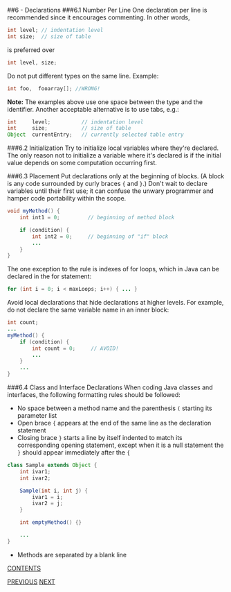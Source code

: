 ##6 - Declarations
###6.1 Number Per Line
One declaration per line is recommended since it encourages commenting. In other words,

```java
int level; // indentation level
int size;  // size of table
```

is preferred over

```java
int level, size;
```

Do not put different types on the same line. Example:

```java
int foo,  fooarray[]; //WRONG!
```

**Note:** The examples above use one space between the type and the identifier. Another acceptable alternative is to use tabs, e.g.:

```java
int     level;          // indentation level
int     size;           // size of table
Object  currentEntry;   // currently selected table entry
```

###6.2 Initialization
Try to initialize local variables where they're declared. The only reason not to initialize a variable where it's declared is if the initial value depends on some computation occurring first.

###6.3 Placement
Put declarations only at the beginning of blocks. (A block is any code surrounded by curly braces `{` and `}`.) Don't wait to declare variables until their first use; it can confuse the unwary programmer and hamper code portability within the scope.

```java
void myMethod() {
    int int1 = 0;         // beginning of method block

    if (condition) {
        int int2 = 0;     // beginning of "if" block
        ...
    }
}
```

The one exception to the rule is indexes of for loops, which in Java can be declared in the for statement:

```java
for (int i = 0; i < maxLoops; i++) { ... }
```

Avoid local declarations that hide declarations at higher levels. For example, do not declare the same variable name in an inner block:

```java
int count;
...
myMethod() {
    if (condition) {
        int count = 0;     // AVOID!
        ...
    }
    ...
}
```

###6.4 Class and Interface Declarations
When coding Java classes and interfaces, the following formatting rules should be followed:

- No space between a method name and the parenthesis `(` starting its parameter list
- Open brace `{` appears at the end of the same line as the declaration statement
- Closing brace `}` starts a line by itself indented to match its corresponding opening statement, except when it is a null statement the `}` should appear immediately after the `{`

```java
class Sample extends Object {
    int ivar1;
    int ivar2;

    Sample(int i, int j) {
        ivar1 = i;
        ivar2 = j;
    }

    int emptyMethod() {}

    ...
}
```

- Methods are separated by a blank line

[CONTENTS](TOC.md)

[PREVIOUS](page05.md) [NEXT](page07.md)
